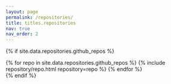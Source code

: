 ```yaml
---
layout: page
permalink: /repositories/
title: titles.repositories
nav: true
nav_order: 2
---
```


{% if site.data.repositories.github_repos %}
<div class="repositories d-flex flex-wrap flex-md-row flex-column justify-content-between align-items-center">
{% for repo in site.data.repositories.github_repos %}
{% include repository/repo.html repository=repo %}
{% endfor %}
</div>
{% endif %}